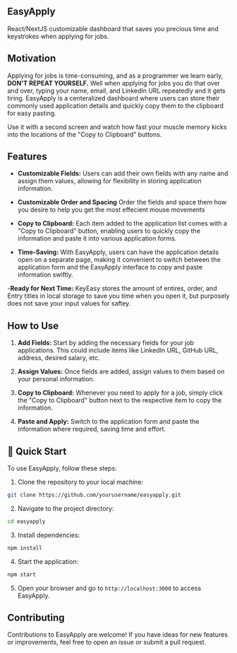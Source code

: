 ## EasyApply 

React/NextJS customizable dashboard that saves you precious time and keystrokes when applying for jobs.

## Motivation

Applying for jobs is time-consuming, and as a programmer we learn early, **DON'T REPEAT YOURSELF.**
Well when applying for jobs you do that over and over, typing your name, email, and LinkedIn URL repeatedly and it gets tiring.
EasyApply is a centeralized dashboard where users can store their commonly used application details and quickly copy them to the clipboard for easy pasting.

Use it with a second screen and watch how fast your muscle memory kicks into the locations of the "Copy to Clipboard" buttons.

## Features

- **Customizable Fields:** Users can add their own fields with any name and assign them values, allowing for flexibility in storing application information.
  
- **Customizable Order and Spacing** Order the fields and space them how you desire to help you get the most effecient mouse movements
  
- **Copy to Clipboard:** Each item added to the application list comes with a "Copy to Clipboard" button, enabling users to quickly copy the information and paste it into various application forms.
  
- **Time-Saving:** With EasyApply, users can have the application details open on a separate page, making it convenient to switch between the application form and the EasyApply interface to copy and paste information swiftly.

-**Ready for Next Time:** KeyEasy stores the amount of entires, order, and Entry titles in local storage to save you time when you open it, but purposely does not save your input values for saftey.

## How to Use

1. **Add Fields:** Start by adding the necessary fields for your job applications. This could include items like LinkedIn URL, GitHub URL, address, desired salary, etc.

2. **Assign Values:** Once fields are added, assign values to them based on your personal information.

3. **Copy to Clipboard:** Whenever you need to apply for a job, simply click the "Copy to Clipboard" button next to the respective item to copy the information.

4. **Paste and Apply:** Switch to the application form and paste the information where required, saving time and effort.

## 🚀 Quick Start

To use EasyApply, follow these steps:

1. Clone the repository to your local machine:

```bash
git clone https://github.com/yourusername/easyapply.git
```

2. Navigate to the project directory:

```bash
cd easyapply
```

3. Install dependencies:

```bash
npm install
```

4. Start the application:

```bash
npm start
```

5. Open your browser and go to `http://localhost:3000` to access EasyApply.

## Contributing

Contributions to EasyApply are welcome! If you have ideas for new features or improvements, feel free to open an issue or submit a pull request.
